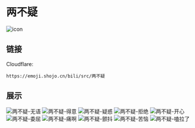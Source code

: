 # 两不疑
![icon](https://emoji.shojo.cn/bili/src/两不疑/icon.png)
## 链接
Cloudflare:
```
https://emoji.shojo.cn/bili/src/两不疑
```
## 展示
![两不疑-无语](https://emoji.shojo.cn/bili/src/两不疑/两不疑-无语.png)
![两不疑-得意](https://emoji.shojo.cn/bili/src/两不疑/两不疑-得意.png)
![两不疑-疑惑](https://emoji.shojo.cn/bili/src/两不疑/两不疑-疑惑.png)
![两不疑-拒绝](https://emoji.shojo.cn/bili/src/两不疑/两不疑-拒绝.png)
![两不疑-开心](https://emoji.shojo.cn/bili/src/两不疑/两不疑-开心.png)
![两不疑-委屈](https://emoji.shojo.cn/bili/src/两不疑/两不疑-委屈.png)
![两不疑-痛啊](https://emoji.shojo.cn/bili/src/两不疑/两不疑-痛啊.png)
![两不疑-颤抖](https://emoji.shojo.cn/bili/src/两不疑/两不疑-颤抖.png)
![两不疑-苦恼](https://emoji.shojo.cn/bili/src/两不疑/两不疑-苦恼.png)
![两不疑-嗑拉了](https://emoji.shojo.cn/bili/src/两不疑/两不疑-嗑拉了.png)

